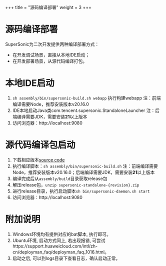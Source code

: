 +++
title = "源码编译部署"
weight = 3
+++

# 源码编译部署

SuperSonic为二次开发提供两种编译部署方式：
- 在开发调试场景，直接从本地IDE启动；
- 在开发部署场景，从源代码编译打包。

# 本地IDE启动

1. `sh assembly/bin/supersonic-build.sh webapp` 执行构建webapp
注：前端编译需要Node，推荐安装版本v20.16.0
2. IDE本地启动Java类com.tencent.supersonic.StandaloneLauncher
注：后端编译需要JDK，需要安装**21**以上版本
3. 访问浏览器：http://localhost:9080

# 源代码编译包启动

1. 下载相应版本[source code](https://github.com/tencentmusic/supersonic)
2. 执行编译脚本：`sh assembly/bin/supersonic-build.sh` 
注：前端编译需要Node，推荐安装版本v20.16.0；后端编译需要JDK，需要安装**21**以上版本
3. 编译完成后从`assembly/build`目录获取release包
4. 解压release包，`unzip supersonic-standalone-{revision}.zip`
5. 进行release目录，执行启动脚本`sh bin/supersonic-daemon.sh start`
6. 访问浏览器：http://localhost:9080

# 附加说明
1. Windows环境均有提供对应的bat脚本, 执行即可。
2. Ubuntu环境, 启动方式同上,  若出现报错, 可尝试https://support.huaweicloud.com/intl/zh-cn/deployman_faq/deployman_faq_1016.html。
3. 启动之后, 可以到logs目录下查看日志，确认启动正常。
